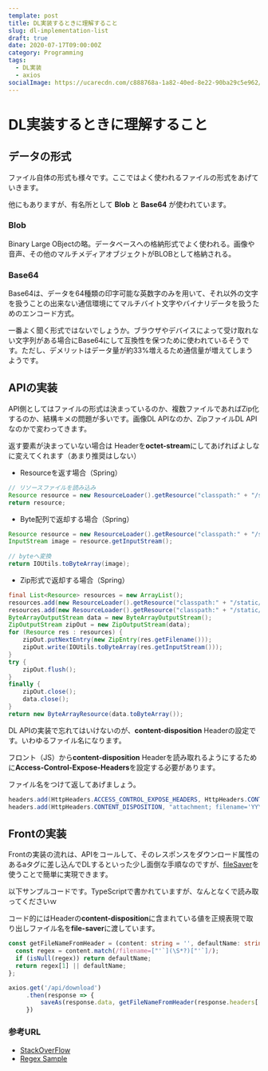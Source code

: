 ```yaml
---
template: post
title: DL実装するときに理解すること
slug: dl-implementation-list
draft: true
date: 2020-07-17T09:00:00Z
category: Programming
tags:
  - DL実装
  - axios
socialImage: https://ucarecdn.com/c888768a-1a82-40ed-8e22-90ba29c5e962/
---
```


# DL実装するときに理解すること

## データの形式

ファイル自体の形式も様々です。ここではよく使われるファイルの形式をあげていきます。

他にもありますが、有名所として **Blob** と **Base64** が使われています。

### Blob

Binary Large OBjectの略。データベースへの格納形式でよく使われる。画像や音声、その他のマルチメディアオブジェクトがBLOBとして格納される。

### Base64

Base64は、データを64種類の印字可能な英数字のみを用いて、それ以外の文字を扱うことの出来ない通信環境にてマルチバイト文字やバイナリデータを扱うためのエンコード方式。

一番よく聞く形式ではないでしょうか。ブラウザやデバイスによって受け取れない文字列がある場合にBase64にして互換性を保つために使われているそうです。ただし、デメリットはデータ量が約33%増えるため通信量が増えてしまうようです。

## APIの実装

API側としてはファイルの形式は決まっているのか、複数ファイルであればZip化するのか、結構キメの問題が多いです。画像DL APIなのか、ZipファイルDL APIなのかで変わってきます。

返す要素が決まっていない場合は Headerを**octet-stream**にしてあげればよしなに変えてくれます（あまり推奨はしない）

- Resourceを返す場合（Spring）

```java
// リソースファイルを読み込み
Resource resource = new ResourceLoader().getResource("classpath:" + "/static/image/test.jpg");
return resource;
```

- Byte配列で返却する場合（Spring）

```java
Resource resource = new ResourceLoader().getResource("classpath:" + "/static/image/test.jpg");
InputStream image = resource.getInputStream();
		
// byteへ変換
return IOUtils.toByteArray(image);
```

- Zip形式で返却する場合（Spring）

```java
final List<Resource> resources = new ArrayList();
resources.add(new ResourceLoader().getResource("classpath:" + "/static/image/test.jpg"));
resources.add(new ResourceLoader().getResource("classpath:" + "/static/image/test2.jpg"));
ByteArrayOutputStream data = new ByteArrayOutputStream();
ZipOutputStream zipOut = new ZipOutputStream(data);
for (Resource res : resources) {
    zipOut.putNextEntry(new ZipEntry(res.getFilename()));
    zipOut.write(IOUtils.toByteArray(res.getInputStream()));
}
try {
    zipOut.flush();
}
finally {
    zipOut.close();
    data.close();
}
return new ByteArrayResource(data.toByteArray());
```

DL APIの実装で忘れてはいけないのが、**content-disposition** Headerの設定です。いわゆるファイル名になります。

フロント（JS）から**content-disposition** Headerを読み取れるようにするために**Access-Control-Expose-Headers**を設定する必要があります。

ファイル名をつけて返してあげましょう。

```java
headers.add(HttpHeaders.ACCESS_CONTROL_EXPOSE_HEADERS, HttpHeaders.CONTENT_DISPOSITION);
headers.add(HttpHeaders.CONTENT_DISPOSITION, "attachment; filename='YYYYMMDD-test.zip'");
```

 ## Frontの実装

Frontの実装の流れは、APIをコールして、そのレスポンスをダウンロード属性のあるaタグに差し込んでDLするといった少し面倒な手順なのですが、[fileSaver](https://github.com/eligrey/FileSaver.js#readme)を使うことで簡単に実現できます。

以下サンプルコードです。TypeScriptで書かれていますが、なんとなくで読み取ってくださいｗ

コード的にはHeaderの**content-disposition**に含まれている値を正規表現で取り出しファイル名を**file-saver**に渡しています。

```typescript
const getFileNameFromHeader = (content: string = '', defaultName: string = 'download'): string => {
  const regex = content.match(/filename=["'`](\S*?)["'`]/);
  if (isNull(regex)) return defaultName;
  return regex[1] || defaultName;
};

axios.get('/api/download')
     .then(response => {
         saveAs(response.data, getFileNameFromHeader(response.headers['content-disposition'], 'download.zip'));
     })
```

### 参考URL

- [StackOverFlow](https://stackoverflow.com/questions/48463690/get-content-disposition-header-of-a-request-with-axios
)
- [Regex Sample](https://regex101.com/r/hJ7tS6/1)
